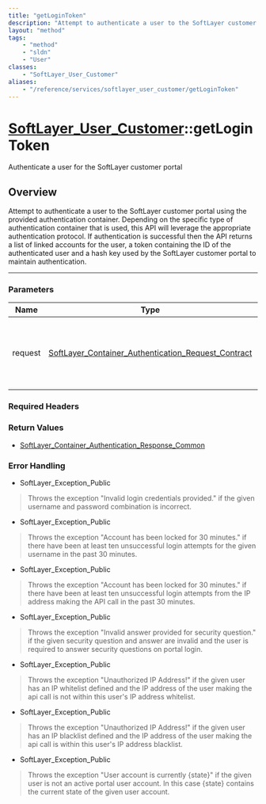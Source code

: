 ```yaml
---
title: "getLoginToken"
description: "Attempt to authenticate a user to the SoftLayer customer portal using the provided authentication container. Depending o... "
layout: "method"
tags:
    - "method"
    - "sldn"
    - "User"
classes:
    - "SoftLayer_User_Customer"
aliases:
    - "/reference/services/softlayer_user_customer/getLoginToken"
---
```

# [SoftLayer_User_Customer](/reference/services/SoftLayer_User_Customer)::getLoginToken

Authenticate a user for the SoftLayer customer portal


## Overview 
Attempt to authenticate a user to the SoftLayer customer portal using the provided authentication container. Depending on the specific type of authentication container that is used, this API will leverage the appropriate authentication protocol. If authentication is successful then the API returns a list of linked accounts for the user, a token containing the ID of the authenticated user and a hash key used by the SoftLayer customer portal to maintain authentication. 

-----

### Parameters 
|Name | Type | Description |
| --- | --- | --- |
|request| <a href='/reference/datatypes/SoftLayer_Container_Authentication_Request_Contract'>SoftLayer_Container_Authentication_Request_Contract </a>| Container structure that encapsulates data specific to a particular authentication protocol.|


### Required Headers


### Return Values
* <a href='/reference/datatypes/SoftLayer_Container_Authentication_Response_Common'>SoftLayer_Container_Authentication_Response_Common </a>



### Error Handling

* SoftLayer_Exception_Public 

> Throws the exception "Invalid login credentials provided." if the given username and password combination is incorrect. 

* SoftLayer_Exception_Public 

> Throws the exception "Account has been locked for 30 minutes." if there have been at least ten unsuccessful login attempts for the given username in the past 30 minutes. 

* SoftLayer_Exception_Public 

> Throws the exception "Account has been locked for 30 minutes." if there have been at least ten unsuccessful login attempts from the IP address making the API call in the past 30 minutes. 

* SoftLayer_Exception_Public 

> Throws the exception "Invalid answer provided for security question." if the given security question and answer are invalid and the user is required to answer security questions on portal login. 

* SoftLayer_Exception_Public 

> Throws the exception "Unauthorized IP Address!" if the given user has an IP whitelist defined and the IP address of the user making the api call is not within this user's IP address whitelist. 

* SoftLayer_Exception_Public 

> Throws the exception "Unauthorized IP Address!" if the given user has an IP blacklist defined and the IP address of the user making the api call is within this user's IP address blacklist. 

* SoftLayer_Exception_Public 

> Throws the exception "User account is currently {state}" if the given user is not an active portal user account. In this case {state} contains the current state of the given user account. 



